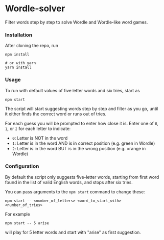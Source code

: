 # Wordle-solver
Filter words step by step to solve Wordle and Wordle-like word games.

### Installation
After cloning the repo, run

```
npm install

# or with yarn
yarn install
```

### Usage
To run with default values of five letter words and six tries, start as
```
npm start
```

The script will start suggesting words step by step and filter as you go, until it either finds the correct word or runs out of tries.

For each guess you will be prompted to enter how close it is. Enter one of `0`, `1`, or `2` for each letter to indicate:

- `0`: Letter is NOT in the word
- `1`: Letter is in the word AND is in correct position (e.g. green in Wordle)
- `2`: Letter is in the word BUT is in the wrong position (e.g. orange in Wordle)


### Configuration
By default the script only suggests five-letter words, starting from first word found in the list of valid English words, and stops after six tries.

You can pass arguments to the `npm start` command to change these:
```
npm start -- <number_of_letters> <word_to_start_with> <number_of_tries>
```

For example
```
npm start -- 5 arise
```
will play for 5 letter words and start with "arise" as first suggestion.